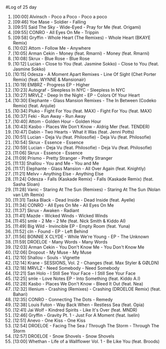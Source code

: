 #Log of 25 day

1. [00:00] Alvinsch - Poco a Poco - Poco a poco
1. [09:46] Yoe Mase - Soldier - Falling
1. [09:51] Said The Sky - Wide-Eyed - Pray for Me (feat. Origami)
1. [09:55] CONRO - All Eyes On Me - Trippin
1. [09:58] Gryffin - Whole Heart (The Remixes) - Whole Heart (BKAYE Remix)
1. [10:02] Attom - Follow Me - Anywhere
1. [10:05] Arman Cekin - Money (feat. Rmarni) - Money (feat. Rmarni)
1. [10:08] Skrux - Blue Rose - Blue Rose
1. [10:12] Lucian - Close to You (feat. Jasmine Sokko) - Close to You (feat. Jasmine Sokko)
1. [10:15] Odesza - A Moment Apart Remixes - Line Of Sight (Chet Porter Remix) (feat. WYNNE & Mansionair)
1. [10:19] EMBRZ - Progress EP - Higher
1. [10:23] Autograf - Sleepless In NYC - Sleepless In NYC
1. [10:27] MRVLZ - Deep In the Night - EP - Colors Of Your Heart
1. [10:30] Elephante - Glass Mansion Remixes - The In Between (Codeko Remix) (feat. Anjulie)
1. [10:34] Pluko - Fight For You (feat. MAX) - Fight For You (feat. MAX)
1. [10:37] Feki - Run Away - Run Away
1. [10:40] Attom - Golden Hour - Golden Hour
1. [10:43] Kasbo - Places We Don't Know - Aldrig Mer (feat. TENDER)
1. [10:47] Dabin - Two Hearts - What it Was (feat. Jenni Potts)
1. [10:51] Lucian - Deja Vu (feat. Philosofie) - Deja Vu (feat. Philosofie)
1. [10:54] Skrux - Essence - Essence
1. [10:59] Lucian - Deja Vu (feat. Philosofie) - Deja Vu (feat. Philosofie)
1. [11:06] Skrux - Essence - Essence
1. [11:09] Prismo - Pretty Stranger - Pretty Stranger
1. [11:13] Shallou - You and Me - You and Me
1. [11:17] Elephante - Glass Mansion - All Over Again (feat. Knightly)
1. [11:21] Melvv - Anything Else - Anything Else
1. [11:24] Odesza - Falls (Kaskade Remix) - Falls (Kaskade Remix) (feat. Sasha Sloan)
1. [11:28] Vanic - Staring At The Sun (Remixes) - Staring At The Sun (Nolan van Lith Remix)
1. [11:31] Taska Black - Dead Inside - Dead Inside (feat. Ayelle)
1. [11:34] CONRO - All Eyes On Me - All Eyes On Me
1. [11:37] Skrux - Awaken - Radiant
1. [11:41] Mazde - Wicked Winds - Wicked Winds
1. [11:45] smle - 2 Me - 2 Me (feat. Nick Smith & Kiddo AI)
1. [11:49] Big Wild - Invincible EP - Empty Room (feat. Yuna)
1. [11:52] cln - Found - EP - Left Behind
1. [11:56] BONNIE X CLYDE - While We're Young - EP - The Unknown
1. [11:59] DROELOE - Many Words - Many Words
1. [12:03] Arman Cekin - You Don't Know Me - You Don't Know Me
1. [12:06] Dropout - My Muse - My Muse
1. [12:10] Shallou - Souls - Vignette
1. [12:14] Krane - SESSIONS, Vol. 2 - Changes (feat. Max Styler & GØLDN)
1. [12:18] MRVLZ - Need Somebody - Need Somebody
1. [12:21] San Holo - I Still See Your Face - I Still See Your Face
1. [12:25] smle - Love Notes EP - Into Something (feat. Kiddo A.I)
1. [12:28] Kasbo - Places We Don't Know - Bleed It Out (feat. Nea)
1. [12:32] Illenium - Crashing (Remixes) - Crashing (DROELOE Remix) (feat. Bahari)
1. [12:35] CONRO - Connecting The Dots - Remedy
1. [12:38] Louis Futon - Way Back When - Restless Sea (feat. Opia)
1. [12:41] Jai Wolf - Kindred Spirits - Like It's Over (feat. MNDR)
1. [12:46] Gryffin - Gravity Pt. 1 - Just For A Moment (feat. Iselin)
1. [12:51] Anevo - One Kiss - One Kiss
1. [12:54] DROELOE - Facing The Sea / Through The Storm - Through The Storm
1. [12:57] DROELOE - Snow Shovels - Snow Shovels
1. [13:00] Whethan - Life of a Wallflower Vol. 1 - Be Like You (feat. Broods)
